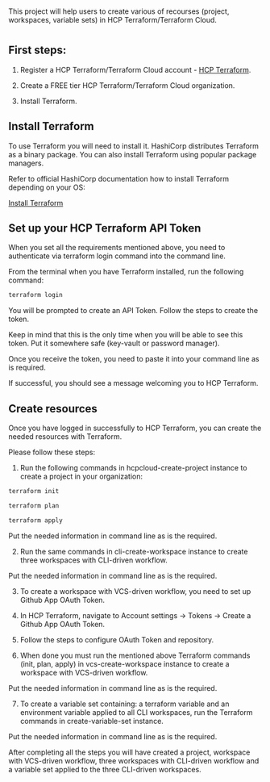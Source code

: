# 

This project will help users to create various of recourses (project, workspaces, variable sets) in HCP Terraform/Terraform Cloud. 

#

## First steps:

1. Register a HCP Terraform/Terraform Cloud account - [HCP Terraform](https://app.terraform.io/).

2. Create a FREE tier HCP Terraform/Terraform Cloud organization.

3. Install Terraform.


## Install Terraform

To use Terraform you will need to install it. HashiCorp distributes Terraform as a binary package. You can also install Terraform using popular package managers.

Refer to official HashiCorp documentation how to install Terraform depending on your OS:

[Install Terraform](https://developer.hashicorp.com/terraform/tutorials/aws-get-started/install-cli)

## Set up your HCP Terraform API Token

When you set all the requirements mentioned above, you need to authenticate via terraform login command into the command line.

From the terminal when you have Terraform installed, run the following command:

```bash
terraform login
```
You will be prompted to create an API Token. Follow the steps to create the token.

Keep in mind that this is the only time when you will be able to see this token. Put it somewhere safe (key-vault or password manager).

Once you receive the token, you need to paste it into your command line as is required.

If successful, you should see a message welcoming you to HCP Terraform.


## Create resources

Once you have logged in successfully to HCP Terraform, you can create the needed resources with Terraform.

Please follow these  steps:

1. Run the following commands in hcpcloud-create-project instance to create a project in your organization:

```bash
terraform init
```
```bash
terraform plan
```
```bash
terraform apply
```

Put the needed information in command line as is the required.

2. Run the same commands in cli-create-workspace instance to create three workspaces with CLI-driven workflow.

Put the needed information in command line as is the required.

3. To create a workspace with VCS-driven workflow, you need to set up Github App OAuth Token.

4. In HCP Terraform, navigate to Account settings -> Tokens -> Create a Github App OAuth Token.

5. Follow the steps to configure OAuth Token and repository.

6. When done you must run the mentioned above Terraform commands (init, plan, apply) in vcs-create-workspace instance to create a workspace with VCS-driven workflow.

Put the needed information in command line as is the required.

7. To create a variable set containing: a terraform variable and an environment variable applied to all CLI workspaces, run the Terraform commands in create-variable-set instance.

Put the needed information in command line as is the required.

After completing all the steps you will have created a project, workspace with VCS-driven workflow, three workspaces with CLI-driven workflow and a variable set applied to the three CLI-driven workspaces.